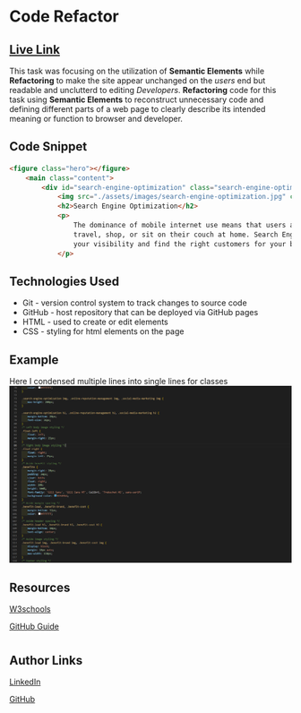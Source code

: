 # Code Refactor
## <a href="https://recioj.github.io/01code-refactor/" target="_blank">Live Link</a>

This task was focusing on the utilization of **Semantic Elements** while **Refactoring** to make the site appear unchanged on the *users* end but readable and unclutterd to editing *Developers*. **Refactoring** code for this task using **Semantic Elements** to reconstruct unnecessary code and defining different parts of a web page to clearly describe its intended meaning or function to browser and developer.

## Code Snippet
````html
<figure class="hero"></figure>
    <main class="content">
        <div id="search-engine-optimization" class="search-engine-optimization">
            <img src="./assets/images/search-engine-optimization.jpg" class="float-left" />
            <h2>Search Engine Optimization</h2>
            <p>
                The dominance of mobile internet use means that users are searching for the right business as they
                travel, shop, or sit on their couch at home. Search Engine Optimization (SEO) allows you to increase
                your visibility and find the right customers for your business.
            </p>
````
## Technologies Used
 - Git - version control system to track changes to source code
 - GitHub - host repository that can be deployed via GitHub pages
 - HTML - used to create or edit elements
 - CSS - styling for html elements on the page

## Example
Here I condensed multiple lines into single lines for classes
![css image](./assets/images/css.png)

## Resources
[W3schools](https://www.w3schools.com/html/)

[GitHub Guide](https://guides.github.com/features/mastering-markdown/)
#
## Author Links
[LinkedIn](https://www.linkedin.com/in/johna-recio-83a024214/)

[GitHub](https://github.com/RecioJ)